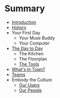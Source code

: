 # Summary

* [Introduction](README.md)
* [History](history.md)
* Your First Day
   * Your Muse Buddy
   * Your Computer
* [The Day to Day](the_day_to_day.md)
   * The Kitchen
   * The Floorplan
   * [The Tools](tools.md)
* [What's In Town?](whats_in_town.md)
* [Teams](teams.md)
* Embody the Culture
   * [Our Users](our_users.md)
   * [Our People](our_people.md)

